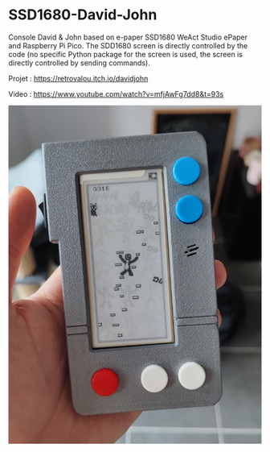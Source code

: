 # SSD1680-David-John
Console David &amp; John based on e-paper SSD1680 WeAct Studio ePaper and Raspberry Pi Pico.
The SDD1680 screen is directly controlled by the code (no specific Python package for the screen is used, the screen is directly controlled by sending commands).

Projet : https://retrovalou.itch.io/davidjohn

Video : https://www.youtube.com/watch?v=mfjAwFg7dd8&t=93s

![Alt text](img/img.png?raw=true "David & John")
